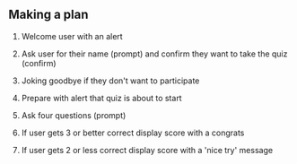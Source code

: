 ## Making a plan
1) Welcome user with an alert

2) Ask user for their name (prompt) and confirm they want to take the quiz (confirm)

3) Joking goodbye if they don't want to participate

4) Prepare with alert that quiz is about to start

5) Ask four questions (prompt)

6) If user gets 3 or better correct display score with a congrats

7) If user gets 2 or less correct display score with a 'nice try' message
